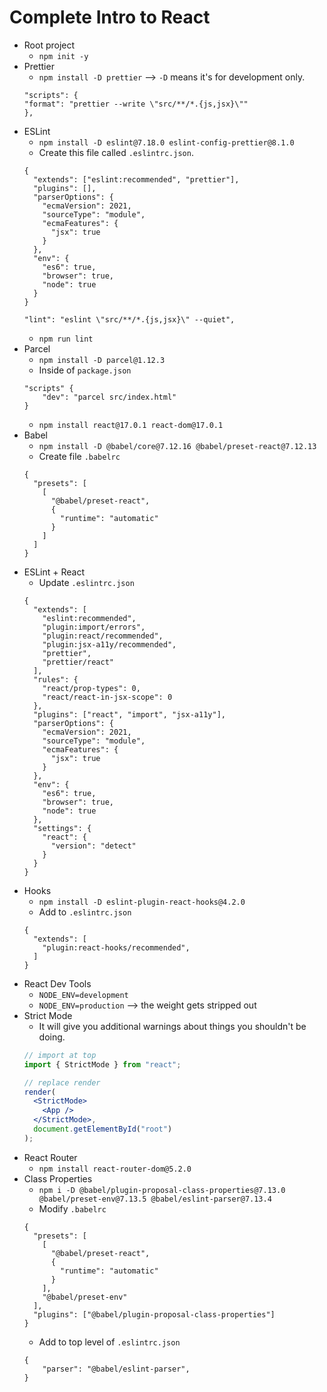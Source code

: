# Complete Intro to React

- Root project
    - `npm init -y`
- Prettier
    - `npm install -D prettier` --> `-D` means it's for development only.
    ```
    "scripts": {
	"format": "prettier --write \"src/**/*.{js,jsx}\""
    },
    ```
- ESLint
    - `npm install -D eslint@7.18.0 eslint-config-prettier@8.1.0`
    - Create this file called `.eslintrc.json`.
    ```
    {
      "extends": ["eslint:recommended", "prettier"],
      "plugins": [],
      "parserOptions": {
        "ecmaVersion": 2021,
        "sourceType": "module",
        "ecmaFeatures": {
          "jsx": true
        }
      },
      "env": {
        "es6": true,
        "browser": true,
        "node": true
      }
    }    
    ```
    ```
    "lint": "eslint \"src/**/*.{js,jsx}\" --quiet",
    ```
    - `npm run lint`
- Parcel
    - `npm install -D parcel@1.12.3`
    - Inside of `package.json`
    ```
    "scripts" {
        "dev": "parcel src/index.html"
    }
    ```
    - `npm install react@17.0.1 react-dom@17.0.1`
- Babel
    - `npm install -D @babel/core@7.12.16 @babel/preset-react@7.12.13`
    - Create file `.babelrc`
    ```
    {
      "presets": [
        [
          "@babel/preset-react",
          {
            "runtime": "automatic"
          }
        ]
      ]
    }
    ```
- ESLint + React
    - Update `.eslintrc.json`
    ```
    {
      "extends": [
        "eslint:recommended",
        "plugin:import/errors",
        "plugin:react/recommended",
        "plugin:jsx-a11y/recommended",
        "prettier",
        "prettier/react"
      ],
      "rules": {
        "react/prop-types": 0,
        "react/react-in-jsx-scope": 0
      },
      "plugins": ["react", "import", "jsx-a11y"],
      "parserOptions": {
        "ecmaVersion": 2021,
        "sourceType": "module",
        "ecmaFeatures": {
          "jsx": true
        }
      },
      "env": {
        "es6": true,
        "browser": true,
        "node": true
      },
      "settings": {
        "react": {
          "version": "detect"
        }
      }
    }
    ```
- Hooks
    - `npm install -D eslint-plugin-react-hooks@4.2.0`
    - Add to `.eslintrc.json`
    ```
    {
      "extends": [
        "plugin:react-hooks/recommended",
      ]
    }
    ```
- React Dev Tools
    - `NODE_ENV=development`
    - `NODE_ENV=production` --> the weight gets stripped out
- Strict Mode
    - It will give you additional warnings about things you shouldn't be doing.
    ```jsx
    // import at top
    import { StrictMode } from "react";

    // replace render
    render(
      <StrictMode>
        <App />
      </StrictMode>,
      document.getElementById("root")
    );
    ```
- React Router
    - `npm install react-router-dom@5.2.0`
- Class Properties
    - `npm i -D @babel/plugin-proposal-class-properties@7.13.0 @babel/preset-env@7.13.5 @babel/eslint-parser@7.13.4`
    - Modify `.babelrc`
    ```
    {
      "presets": [
        [
          "@babel/preset-react",
          {
            "runtime": "automatic"
          }
        ],
        "@babel/preset-env"
      ],
      "plugins": ["@babel/plugin-proposal-class-properties"]
    }
    ```
    - Add to top level of `.eslintrc.json`
    ```
    {
        "parser": "@babel/eslint-parser",
    }
    ```